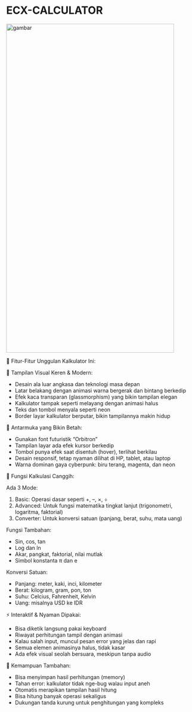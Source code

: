 # ECX-CALCULATOR

<img width="450" height="880" alt="gambar" src="https://github.com/user-attachments/assets/45dd01c9-0908-41a9-b02e-818633ef04bb" />

🚀 Fitur-Fitur Unggulan Kalkulator Ini:

🎨 Tampilan Visual Keren & Modern:
- Desain ala luar angkasa dan teknologi masa depan  
- Latar belakang dengan animasi warna bergerak dan bintang berkedip  
- Efek kaca transparan (glassmorphism) yang bikin tampilan elegan  
- Kalkulator tampak seperti melayang dengan animasi halus  
- Teks dan tombol menyala seperti neon  
- Border layar kalkulator berputar, bikin tampilannya makin hidup  

💎 Antarmuka yang Bikin Betah:
- Gunakan font futuristik “Orbitron”  
- Tampilan layar ada efek kursor berkedip  
- Tombol punya efek saat disentuh (hover), terlihat berkilau  
- Desain responsif, tetap nyaman dilihat di HP, tablet, atau laptop  
- Warna dominan gaya cyberpunk: biru terang, magenta, dan neon

🔧 Fungsi Kalkulasi Canggih:

Ada 3 Mode:
1. Basic: Operasi dasar seperti +, –, ×, ÷  
2. Advanced: Untuk fungsi matematika tingkat lanjut (trigonometri, logaritma, faktorial)  
3. Converter: Untuk konversi satuan (panjang, berat, suhu, mata uang)

Fungsi Tambahan:
- Sin, cos, tan  
- Log dan ln  
- Akar, pangkat, faktorial, nilai mutlak  
- Simbol konstanta π dan e  

Konversi Satuan:
- Panjang: meter, kaki, inci, kilometer
- Berat: kilogram, gram, pon, ton  
- Suhu: Celcius, Fahrenheit, Kelvin  
- Uang: misalnya USD ke IDR

⚡ Interaktif & Nyaman Dipakai:
- Bisa diketik langsung pakai keyboard  
- Riwayat perhitungan tampil dengan animasi  
- Kalau salah input, muncul pesan error yang jelas dan rapi  
- Semua elemen animasinya halus, tidak kasar  
- Ada efek visual seolah bersuara, meskipun tanpa audio

🎯 Kemampuan Tambahan:
- Bisa menyimpan hasil perhitungan (memory)  
- Tahan error: kalkulator tidak nge-bug walau input aneh  
- Otomatis merapikan tampilan hasil hitung  
- Bisa hitung banyak operasi sekaligus  
- Dukungan tanda kurung untuk penghitungan yang kompleks
